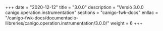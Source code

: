 +++
date        = "2020-12-12"
title       = "3.0.0"
description = "Versió 3.0.0 canigo.operation.instrumentation"
sections    = "canigo-fwk-docs"
enllac		= "/canigo-fwk-docs/documentacio-llibreries/canigo.operation.instrumentation/3.0.0/"
weight		= 6
+++
